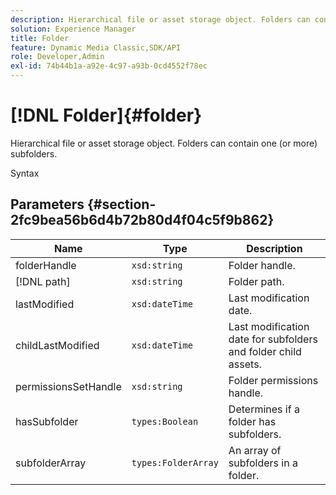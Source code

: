 ```yaml
---
description: Hierarchical file or asset storage object. Folders can contain one (or more) subfolders.
solution: Experience Manager
title: Folder
feature: Dynamic Media Classic,SDK/API
role: Developer,Admin
exl-id: 74b44b1a-a92e-4c97-a93b-0cd4552f78ec
---
```

# [!DNL Folder]{#folder}

Hierarchical file or asset storage object. Folders can contain one (or more) subfolders.

 Syntax 

## Parameters {#section-2fc9bea56b6d4b72b80d4f04c5f9b862}

|  Name  | Type  | Description  |
|---|---|---|
|  folderHandle  | `xsd:string`  | Folder handle.  |
|  [!DNL path]  | `xsd:string`  | Folder path.  |
|  lastModified  | `xsd:dateTime`  | Last modification date.  |
|  childLastModified  | `xsd:dateTime`  | Last modification date for subfolders and folder child assets.  |
|  permissionsSetHandle  | `xsd:string`  | Folder permissions handle.  |
|  hasSubfolder  | `types:Boolean`  | Determines if a folder has subfolders.  |
|  subfolderArray  | `types:FolderArray`  | An array of subfolders in a folder.  |
